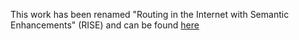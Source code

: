 This work has been renamed "Routing in the Internet with Semantic Enhancements" (RISE) and can be found [here](https://github.com/danielkinguk/sarah/tree/main/RISE)
